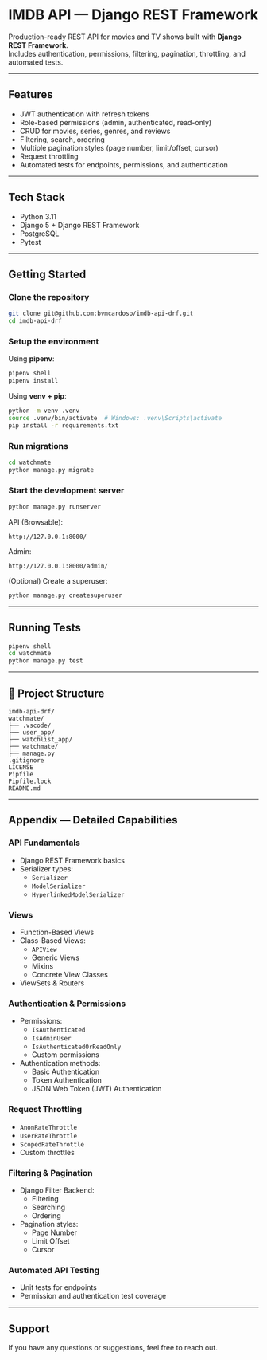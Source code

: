 # IMDB API — Django REST Framework

Production-ready REST API for movies and TV shows built with **Django REST Framework**.  
Includes authentication, permissions, filtering, pagination, throttling, and automated tests.

---

## Features
- JWT authentication with refresh tokens
- Role-based permissions (admin, authenticated, read-only)
- CRUD for movies, series, genres, and reviews
- Filtering, search, ordering
- Multiple pagination styles (page number, limit/offset, cursor)
- Request throttling
- Automated tests for endpoints, permissions, and authentication


---

## Tech Stack
- Python 3.11
- Django 5 + Django REST Framework
- PostgreSQL
- Pytest

---

## Getting Started

### Clone the repository
```bash
git clone git@github.com:bvmcardoso/imdb-api-drf.git
cd imdb-api-drf
```

### Setup the environment

Using **pipenv**:
```bash
pipenv shell
pipenv install
```

Using **venv + pip**:
```bash
python -m venv .venv
source .venv/bin/activate  # Windows: .venv\Scripts\activate
pip install -r requirements.txt
```

### Run migrations
```bash
cd watchmate
python manage.py migrate
```

### Start the development server
```bash
python manage.py runserver
```

API (Browsable):  
```
http://127.0.0.1:8000/
```

Admin:  
```
http://127.0.0.1:8000/admin/
```

(Optional) Create a superuser:
```bash
python manage.py createsuperuser
```
---

## Running Tests
```bash
pipenv shell
cd watchmate
python manage.py test
```

---

## 📂 Project Structure
```
imdb-api-drf/
watchmate/
├── .vscode/
├── user_app/
├── watchlist_app/
├── watchmate/
├── manage.py
.gitignore
LICENSE
Pipfile
Pipfile.lock
README.md
```

---

## Appendix — Detailed Capabilities

### API Fundamentals
- Django REST Framework basics
- Serializer types:
  - `Serializer`
  - `ModelSerializer`
  - `HyperlinkedModelSerializer`

### Views
- Function-Based Views
- Class-Based Views:
  - `APIView`
  - Generic Views
  - Mixins
  - Concrete View Classes
- ViewSets & Routers

### Authentication & Permissions
- Permissions:
  - `IsAuthenticated`
  - `IsAdminUser`
  - `IsAuthenticatedOrReadOnly`
  - Custom permissions
- Authentication methods:
  - Basic Authentication
  - Token Authentication
  - JSON Web Token (JWT) Authentication

### Request Throttling
- `AnonRateThrottle`
- `UserRateThrottle`
- `ScopedRateThrottle`
- Custom throttles

### Filtering & Pagination
- Django Filter Backend:
  - Filtering
  - Searching
  - Ordering
- Pagination styles:
  - Page Number
  - Limit Offset
  - Cursor

### Automated API Testing
- Unit tests for endpoints
- Permission and authentication test coverage

---

## Support
If you have any questions or suggestions, feel free to reach out.
